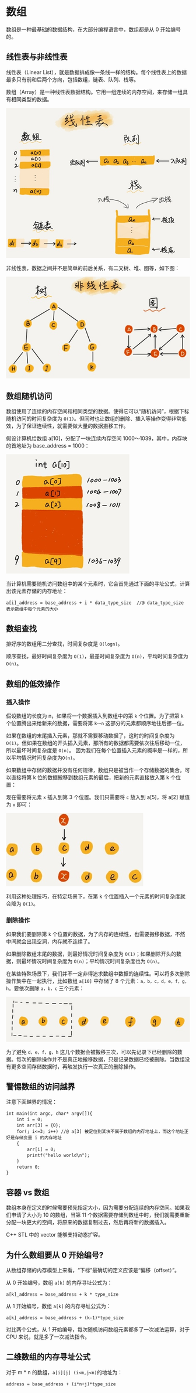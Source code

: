 # 数组

数组是一种最基础的数据结构，在大部分编程语言中，数组都是从 0 开始编号的。

## 线性表与非线性表

线性表（Linear List），就是数据排成像一条线一样的结构。每个线性表上的数据最多只有前和后两个方向，包括数组，链表、队列、栈等。

数组（Array）是一种线性表数据结构。它用一组连续的内存空间，来存储一组具有相同类型的数据。

![](./img/linear_list.jpg)

非线性表，数据之间并不是简单的前后关系，有二叉树、堆、图等，如下图：

![](./img/no_linear_list.jpg)

## 数组随机访问

数组使用了连续的内存空间和相同类型的数据。使得它可以“随机访问”，根据下标随机访问的时间复杂度为 `O(1)`。但同时也让数组的删除、插入等操作变得非常低效，为了保证连续性，就需要做大量的数据搬移工作。

假设计算机给数组 a[10]，分配了一块连续内存空间 1000～1039，其中，内存块的首地址为 base_address = 1000：

![](./img/array.jpg)

当计算机需要随机访问数组中的某个元素时，它会首先通过下面的寻址公式，计算出该元素存储的内存地址：

```
a[i]_address = base_address + i * data_type_size  //@ data_type_size 表示数组中每个元素的大小
```

## 数组查找

排好序的数组用二分查找，时间复杂度是 `O(logn)`。

顺序查找，最好时间复杂度为 `O(1)`，最差时间复杂度为 `O(n)`，平均时间复杂度为 `O(n)`。

## 数组的低效操作

### 插入操作

假设数组的长度为 n，如果将一个数据插入到数组中的第 `k` 个位置。为了把第 `k` 个位置腾出来给新来的数据，需要将第 `k～n` 这部分的元素都顺序地往后挪一位。

如果在数组的末尾插入元素，那就不需要移动数据了，这时的时间复杂度为 `O(1)`。但如果在数组的开头插入元素，那所有的数据都需要依次往后移动一位，所以最坏时间复杂度是 `O(n)`。 因为我们在每个位置插入元素的概率是一样的，所以平均情况时间复杂度为`O(n)`。

如果数组中存储的数据并没有任何规律，数组只是被当作一个存储数据的集合。可以直接将第 k 位的数据搬移到数组元素的最后，把新的元素直接放入第 k 个位置：

现在需要将元素 `x` 插入到第 3 个位置。我们只需要将 `c` 放入到 a[5]，将 a[2] 赋值为 `x` 即可：

![](./img/array_insert.jpg)

利用这种处理技巧，在特定场景下，在第 k 个位置插入一个元素的时间复杂度就会降为 `O(1)`。

### 删除操作

如果我们要删除第 `k` 个位置的数据，为了内存的连续性，也需要搬移数据，不然中间就会出现空洞，内存就不连续了。

如果删除数组末尾的数据，则最好情况时间复杂度为 `O(1)`；如果删除开头的数据，则最坏情况时间复杂度为 `O(n)`；平均情况时间复杂度也为 `O(n)`。

在某些特殊场景下，我们并不一定非得追求数组中数据的连续性。可以将多次删除操作集中在一起执行，比如数组 `a[10]` 中存储了 8 个元素：`a，b，c，d，e，f，g，h`。要依次删除 `a，b，c` 三个元素：

![](./img/array_delete.jpg)

为了避免 `d，e，f，g，h` 这几个数据会被搬移三次，可以先记录下已经删除的数据。每次的删除操作并不是真正地搬移数据，只是记录数据已经被删除。当数组没有更多空间存储数据时，再触发执行一次真正的删除操作。

## 警惕数组的访问越界

注意下面越界的情况：

```
int main(int argc, char* argv[]){
    int i = 0;
    int arr[3] = {0};
    for(; i<=3; i++) //@ a[3] 被定位到某块不属于数组的内存地址上，而这个地址正好是存储变量 i 的内存地址
    {
        arr[i] = 0;
        printf("hello world\n");
    }
    return 0;
}
```

## 容器 vs 数组

数组本身在定义的时候需要预先指定大小，因为需要分配连续的内存空间。如果我们申请了大小为 10 的数组，当第 11 个数据需要存储到数组中时，我们就需要重新分配一块更大的空间，将原来的数据复制过去，然后再将新的数据插入。

C++ STL 中的 vector 能够支持动态扩容。

## 为什么数组要从 0 开始编号?

从数组存储的内存模型上来看，“下标”最确切的定义应该是“偏移（offset）”。

从 0 开始编号，数组 `a[k]` 的内存寻址公式为：

```
a[k]_address = base_address + k * type_size
```

从 1 开始编号，数组 `a[k]` 的内存寻址公式为：

```
a[k]_address = base_address + (k-1)*type_size
```

对比两个公式，从 1 开始编号，每次随机访问数组元素都多了一次减法运算，对于 CPU 来说，就是多了一次减法指令。

## 二维数组的内存寻址公式

对于 m * n 的数组，`a[i][j] (i<m,j<n)`的地址为：

```
address = base_address + (i*n+j)*type_size
```

























































